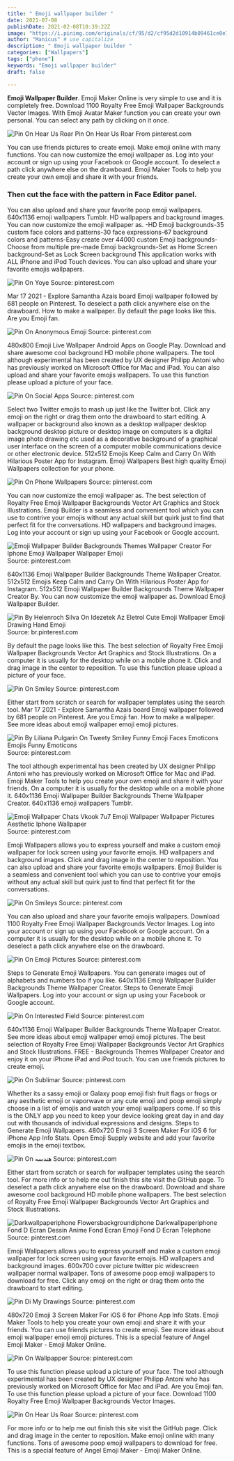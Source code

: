 ```yaml
---
title: " Emoji wallpaper builder "
date: 2021-07-08
publishDate: 2021-02-08T10:39:22Z
image: "https://i.pinimg.com/originals/cf/95/d2/cf95d2d10914b09461ce0e750e4e3db1.gif"
author: "Manicus" # use capitalize
description: " Emoji wallpaper builder "
categories: ["Wallpapers"]
tags: ["phone"]
keywords: "Emoji wallpaper builder"
draft: false

---
```



**Emoji Wallpaper Builder**. Emoji Maker Online is very simple to use and it is completely free. Download 1100 Royalty Free Emoji Wallpaper Backgrounds Vector Images. With Emoji Avatar Maker function you can create your own personal. You can select any path by clicking on it once.

![Pin On Hear Us Roar](https://i.pinimg.com/originals/cf/95/d2/cf95d2d10914b09461ce0e750e4e3db1.gif "Pin On Hear Us Roar")
Pin On Hear Us Roar From pinterest.com


You can use friends pictures to create emoji. Make emoji online with many functions. You can now customize the emoji wallpaper as. Log into your account or sign up using your Facebook or Google account. To deselect a path click anywhere else on the drawboard. Emoji Maker Tools to help you create your own emoji and share it with your friends.

### Then cut the face with the pattern in Face Editor panel.

You can also upload and share your favorite poop emoji wallpapers. 640x1136 emoji wallpapers Tumblr. HD wallpapers and background images. You can now customize the emoji wallpaper as. -HD Emoji backgrounds-35 custom face colors and patterns-30 face expressions-67 background colors and patterns-Easy create over 44000 custom Emoji backgrounds-Choose from multiple pre-made Emoji backgrounds-Set as Home Screen background-Set as Lock Screen background This application works with ALL iPhone and iPod Touch devices. You can also upload and share your favorite emojis wallpapers.


![Pin On Yoye](https://i.pinimg.com/originals/7b/b9/ac/7bb9acb748067096eeff2a464a989c22.gif "Pin On Yoye")
Source: pinterest.com

Mar 17 2021 - Explore Samantha Azais board Emoji wallpaper followed by 681 people on Pinterest. To deselect a path click anywhere else on the drawboard. How to make a wallpaper. By default the page looks like this. Are you Emoji fan.

![Pin On Anonymous Emoji](https://i.pinimg.com/originals/b9/2c/33/b92c3366e6841bd3af2177d2b1a98963.png "Pin On Anonymous Emoji")
Source: pinterest.com

480x800 Emoji Live Wallpaper Android Apps on Google Play. Download and share awesome cool background HD mobile phone wallpapers. The tool although experimental has been created by UX designer Philipp Antoni who has previously worked on Microsoft Office for Mac and iPad. You can also upload and share your favorite emojis wallpapers. To use this function please upload a picture of your face.

![Pin On Social Apps](https://i.pinimg.com/originals/57/c6/42/57c642d38137e55633b0e5e2ed111f04.png "Pin On Social Apps")
Source: pinterest.com

Select two Twitter emojis to mash up just like the Twitter bot. Click any emoji on the right or drag them onto the drawboard to start editing. A wallpaper or background also known as a desktop wallpaper desktop background desktop picture or desktop image on computers is a digital image photo drawing etc used as a decorative background of a graphical user interface on the screen of a computer mobile communications device or other electronic device. 512x512 Emojis Keep Calm and Carry On With Hilarious Poster App for Instagram. Emoji Wallpapers Best high quality Emoji Wallpapers collection for your phone.

![Pin On Phone Wallpapers](https://i.pinimg.com/originals/6b/94/da/6b94da7ec93d967dfd956377be526337.jpg "Pin On Phone Wallpapers")
Source: pinterest.com

You can now customize the emoji wallpaper as. The best selection of Royalty Free Emoji Wallpaper Backgrounds Vector Art Graphics and Stock Illustrations. Emoji Builder is a seamless and convenient tool which you can use to contrive your emojis without any actual skill but quirk just to find that perfect fit for the conversations. HD wallpapers and background images. Log into your account or sign up using your Facebook or Google account.

![Emoji Wallpaper Builder Backgrounds Themes Wallpaper Creator For Iphone Emoji Wallpaper Wallpaper Emoji](https://i.pinimg.com/originals/c3/53/81/c353816eac0caf46663590c3007eb266.jpg "Emoji Wallpaper Builder Backgrounds Themes Wallpaper Creator For Iphone Emoji Wallpaper Wallpaper Emoji")
Source: pinterest.com

640x1136 Emoji Wallpaper Builder Backgrounds Theme Wallpaper Creator. 512x512 Emojis Keep Calm and Carry On With Hilarious Poster App for Instagram. 512x512 Emoji Wallpaper Builder Backgrounds Theme Wallpaper Creator By. You can now customize the emoji wallpaper as. Download Emoji Wallpaper Builder.

![Pin By Helenroch Silva On Idezetek Az Eletrol Cute Emoji Wallpaper Emoji Drawing Hand Emoji](https://i.pinimg.com/originals/d1/24/e5/d124e5e1e9e8c224027b28682ecadcf5.png "Pin By Helenroch Silva On Idezetek Az Eletrol Cute Emoji Wallpaper Emoji Drawing Hand Emoji")
Source: br.pinterest.com

By default the page looks like this. The best selection of Royalty Free Emoji Wallpaper Backgrounds Vector Art Graphics and Stock Illustrations. On a computer it is usually for the desktop while on a mobile phone it. Click and drag image in the center to reposition. To use this function please upload a picture of your face.

![Pin On Smiley](https://i.pinimg.com/originals/c3/91/43/c39143ee2f6fbfd0c83acb66fbe8d121.jpg "Pin On Smiley")
Source: pinterest.com

Either start from scratch or search for wallpaper templates using the search tool. Mar 17 2021 - Explore Samantha Azais board Emoji wallpaper followed by 681 people on Pinterest. Are you Emoji fan. How to make a wallpaper. See more ideas about emoji wallpaper emoji emoji pictures.

![Pin By Liliana Pulgarin On Tweety Smiley Funny Emoji Faces Emoticons Emojis Funny Emoticons](https://i.pinimg.com/originals/d0/63/77/d06377e503c668b8380d443109687e1f.jpg "Pin By Liliana Pulgarin On Tweety Smiley Funny Emoji Faces Emoticons Emojis Funny Emoticons")
Source: pinterest.com

The tool although experimental has been created by UX designer Philipp Antoni who has previously worked on Microsoft Office for Mac and iPad. Emoji Maker Tools to help you create your own emoji and share it with your friends. On a computer it is usually for the desktop while on a mobile phone it. 640x1136 Emoji Wallpaper Builder Backgrounds Theme Wallpaper Creator. 640x1136 emoji wallpapers Tumblr.

![Emoji Wallpaper Chats Vkook 7u7 Emoji Wallpaper Wallpaper Pictures Aesthetic Iphone Wallpaper](https://i.pinimg.com/736x/01/9f/7d/019f7d8529244c1bcb7141d00650adfd.jpg "Emoji Wallpaper Chats Vkook 7u7 Emoji Wallpaper Wallpaper Pictures Aesthetic Iphone Wallpaper")
Source: pinterest.com

Emoji Wallpapers allows you to express yourself and make a custom emoji wallpaper for lock screen using your favorite emojis. HD wallpapers and background images. Click and drag image in the center to reposition. You can also upload and share your favorite emojis wallpapers. Emoji Builder is a seamless and convenient tool which you can use to contrive your emojis without any actual skill but quirk just to find that perfect fit for the conversations.

![Pin On Smileys](https://i.pinimg.com/originals/21/da/4a/21da4aefb0545298b6bcf0d15d202906.png "Pin On Smileys")
Source: pinterest.com

You can also upload and share your favorite emojis wallpapers. Download 1100 Royalty Free Emoji Wallpaper Backgrounds Vector Images. Log into your account or sign up using your Facebook or Google account. On a computer it is usually for the desktop while on a mobile phone it. To deselect a path click anywhere else on the drawboard.

![Pin On Emoji Pictures](https://i.pinimg.com/564x/6d/4e/5d/6d4e5d90a798ca47d4728a010fa12bda.jpg "Pin On Emoji Pictures")
Source: pinterest.com

Steps to Generate Emoji Wallpapers. You can generate images out of alphabets and numbers too if you like. 640x1136 Emoji Wallpaper Builder Backgrounds Theme Wallpaper Creator. Steps to Generate Emoji Wallpapers. Log into your account or sign up using your Facebook or Google account.

![Pin On Interested Field](https://i.pinimg.com/originals/19/fb/24/19fb245c669e9f606ca99cf4cb53588e.png "Pin On Interested Field")
Source: pinterest.com

640x1136 Emoji Wallpaper Builder Backgrounds Theme Wallpaper Creator. See more ideas about emoji wallpaper emoji emoji pictures. The best selection of Royalty Free Emoji Wallpaper Backgrounds Vector Art Graphics and Stock Illustrations. FREE - Backgrounds Themes Wallpaper Creator and enjoy it on your iPhone iPad and iPod touch. You can use friends pictures to create emoji.

![Pin On Sublimar](https://i.pinimg.com/474x/5f/20/d5/5f20d58a9bf700b5f3b180cdbab7a58a.jpg "Pin On Sublimar")
Source: pinterest.com

Whether its a sassy emoji or Galaxy poop emoji fish fruit flags or frogs or any aesthetic emoji or vaporwave or any cute emoji and poop emoji simply choose in a list of emojis and watch your emoji wallpapers come. If so this is the ONLY app you need to keep your device looking great day in and day out with thousands of individual expressions and designs. Steps to Generate Emoji Wallpapers. 480x720 Emoji 3 Screen Maker For iOS 6 for iPhone App Info Stats. Open Emoji Supply website and add your favorite emojis in the emoji textbox.

![Pin On هندسه](https://i.pinimg.com/originals/fa/ef/63/faef63f86c26ad701a95fcb50537bd7f.jpg "Pin On هندسه")
Source: pinterest.com

Either start from scratch or search for wallpaper templates using the search tool. For more info or to help me out finish this site visit the GitHub page. To deselect a path click anywhere else on the drawboard. Download and share awesome cool background HD mobile phone wallpapers. The best selection of Royalty Free Emoji Wallpaper Backgrounds Vector Art Graphics and Stock Illustrations.

![Darkwallpaperiphone Flowersbackgroundiphone Darkwallpaperiphone Fond D Ecran Dessin Anime Fond Ecran Emoji Fond D Ecran Telephone](https://i.pinimg.com/originals/f0/49/9b/f0499bc4d8ba30a4215950e6cbf041b9.jpg "Darkwallpaperiphone Flowersbackgroundiphone Darkwallpaperiphone Fond D Ecran Dessin Anime Fond Ecran Emoji Fond D Ecran Telephone")
Source: pinterest.com

Emoji Wallpapers allows you to express yourself and make a custom emoji wallpaper for lock screen using your favorite emojis. HD wallpapers and background images. 600x700 cover picture twitter pic widescreen wallpaper normal wallpaper. Tons of awesome poop emoji wallpapers to download for free. Click any emoji on the right or drag them onto the drawboard to start editing.

![Pin Di My Drawings](https://i.pinimg.com/originals/2a/b7/7b/2ab77bd58275d3ed051e97c2734efde9.png "Pin Di My Drawings")
Source: pinterest.com

480x720 Emoji 3 Screen Maker For iOS 6 for iPhone App Info Stats. Emoji Maker Tools to help you create your own emoji and share it with your friends. You can use friends pictures to create emoji. See more ideas about emoji wallpaper emoji emoji pictures. This is a special feature of Angel Emoji Maker - Emoji Maker Online.

![Pin On Wallpapper](https://i.pinimg.com/originals/78/41/c0/7841c0b898366f4614b2e35eaccc49f6.png "Pin On Wallpapper")
Source: pinterest.com

To use this function please upload a picture of your face. The tool although experimental has been created by UX designer Philipp Antoni who has previously worked on Microsoft Office for Mac and iPad. Are you Emoji fan. To use this function please upload a picture of your face. Download 1100 Royalty Free Emoji Wallpaper Backgrounds Vector Images.

![Pin On Hear Us Roar](https://i.pinimg.com/originals/cf/95/d2/cf95d2d10914b09461ce0e750e4e3db1.gif "Pin On Hear Us Roar")
Source: pinterest.com

For more info or to help me out finish this site visit the GitHub page. Click and drag image in the center to reposition. Make emoji online with many functions. Tons of awesome poop emoji wallpapers to download for free. This is a special feature of Angel Emoji Maker - Emoji Maker Online.

